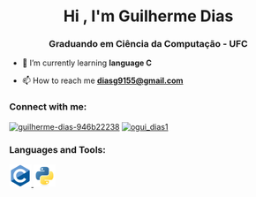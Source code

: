 <h1 align="center">Hi , I'm Guilherme Dias</h1>
<h3 align="center">Graduando em Ciência da Computação - UFC</h3>

- 🌱 I’m currently learning **language C**

- 📫 How to reach me **diasg9155@gmail.com**

<h3 align="left">Connect with me:</h3>
<p align="left">
<a href="https://linkedin.com/in/guilherme-dias-946b22238" target="blank"><img align="center" src="https://raw.githubusercontent.com/rahuldkjain/github-profile-readme-generator/master/src/images/icons/Social/linked-in-alt.svg" alt="guilherme-dias-946b22238" height="30" width="40" /></a>
<a href="https://instagram.com/ogui_dias1" target="blank"><img align="center" src="https://raw.githubusercontent.com/rahuldkjain/github-profile-readme-generator/master/src/images/icons/Social/instagram.svg" alt="ogui_dias1" height="30" width="40" /></a>
</p>

<h3 align="left">Languages and Tools:</h3>
<p align="left"> <a href="https://www.cprogramming.com/" target="_blank" rel="noreferrer"> <img src="https://raw.githubusercontent.com/devicons/devicon/master/icons/c/c-original.svg" alt="c" width="40" height="40"/> </a> <a href="https://www.python.org" target="_blank" rel="noreferrer"> <img src="https://raw.githubusercontent.com/devicons/devicon/master/icons/python/python-original.svg" alt="python" width="40" height="40"/> </a> </p>
